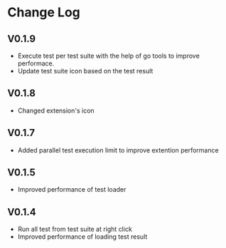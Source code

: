 # Change Log

## V0.1.9
- Execute test per test suite with the help of go tools to improve performace.
- Update test suite icon based on the test result

## V0.1.8
- Changed extension's icon

## V0.1.7
- Added parallel test execution limit to improve extention performance

## V0.1.5
- Improved performance of test loader

## V0.1.4
- Run all test from test suite at right click
- Improved performance of loading test result 